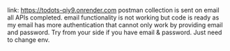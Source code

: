 link: https://todots-qiy9.onrender.com
postman collection is sent on email
all APIs completed.
email functionality is not working but code is ready as my email has more authentication that cannot only work by providing email and password. Try from your side if you have email & password. Just need to change env.
